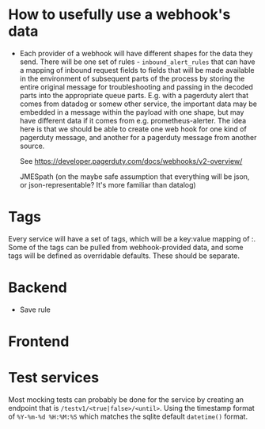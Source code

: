 # How to usefully use a webhook's data 
- Each provider of a webhook will have different shapes for the data
  they send. There will be one set of rules - `inbound_alert_rules`
  that can have a mapping of inbound request fields to fields that
  will be made available in the environment of subsequent parts of the
  process by storing the entire original message for troubleshooting
  and passing in the decoded parts into the appropriate queue
  parts. E.g. with a pagerduty alert that comes from datadog or somew
  other service, the important data may be embedded in a message
  within the payload with one shape, but may have different data if it
  comes from e.g. prometheus-alerter. The idea here is that we should
  be able to create one web hook for one kind of pagerduty message, and
  another for a pagerduty message from another source.
  
  See https://developer.pagerduty.com/docs/webhooks/v2-overview/
  
  JMESpath (on the maybe safe assumption that everything will be json, or
  json-representable? It's more familiar than datalog)

# Tags

Every service will have a set of tags, which will be a key:value
mapping of <string>:<string>. Some of the tags can be pulled from
webhook-provided data, and some tags will be defined as overridable
defaults. These should be separate.

# Backend

- Save rule


# Frontend


# Test services
Most mocking tests can probably be done for the service by creating an
endpoint that is `/testv1/<true|false>/<until>`. Using the timestamp format of 
`%Y-%m-%d %H:%M:%S` which matches the sqlite default `datetime()` format.

